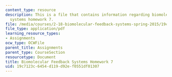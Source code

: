 ```yaml
---
content_type: resource
description: This is a file that contains information regarding biomolecular feedback
  systems homework 7.
file: /media/courses/2-18-biomolecular-feedback-systems-spring-2015/19c7123c6454d119d92ef0551df01307_MIT2_18S15_Homework_7.pdf
file_type: application/pdf
learning_resource_types:
- Assignments
ocw_type: OCWFile
parent_title: Assignments
parent_type: CourseSection
resourcetype: Document
title: Biomolecular Feedback Systems Homework 7
uid: 19c7123c-6454-d119-d92e-f0551df01307
---
```

